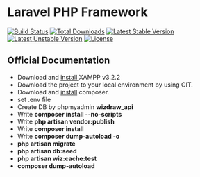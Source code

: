 # Laravel PHP Framework

[![Build Status](https://travis-ci.org/laravel/framework.svg)](https://travis-ci.org/laravel/framework)
[![Total Downloads](https://poser.pugx.org/laravel/framework/d/total.svg)](https://packagist.org/packages/laravel/framework)
[![Latest Stable Version](https://poser.pugx.org/laravel/framework/v/stable.svg)](https://packagist.org/packages/laravel/framework)
[![Latest Unstable Version](https://poser.pugx.org/laravel/framework/v/unstable.svg)](https://packagist.org/packages/laravel/framework)
[![License](https://poser.pugx.org/laravel/framework/license.svg)](https://packagist.org/packages/laravel/framework)


## Official Documentation
* Download and [install ](https://www.apachefriends.org/download.html) XAMPP v3.2.2
* Download the project to your local environment by using GIT. 
* Download and [install](https://getcomposer.org/download/) composer.
* set .env file
* Create DB by phpmyadmin **wizdraw_api**
* Write **composer install --no-scripts**
* Write **php artisan vendor:publish**
* Write **composer install**
* Write **composer dump-autoload -o**
* **php artisan migrate**
* **php artisan db:seed**
* **php artisan wiz:cache:test**
* **composer dump-autoload**
